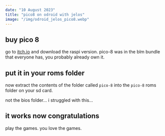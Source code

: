 ```yaml
---
date: "10 August 2023"
title: "pico8 on odroid with jelos"
image: "/img/odroid_jelos_pico8.webp"
---
```


## buy pico 8
go to [itch.io](https://lexaloffle.itch.io/pico-8) and download the raspi version.
pico-8 was in the blm bundle that everyone has, you probably already own it.

## put it in your roms folder
now extract the contents of the folder called `pico-8` into the `pico-8` roms folder on your sd card.

not the bios folder...
i struggled with this...

## it works now congratulations
play the games. you love the games.